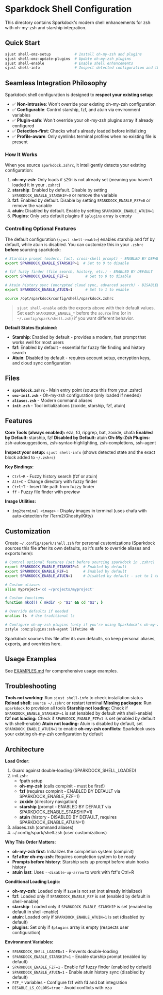 # Sparkdock Shell Configuration

This directory contains Sparkdock's modern shell enhancements for zsh with oh-my-zsh and starship integration.

## Quick Start

```bash
sjust shell-omz-setup           # Install oh-my-zsh and plugins
sjust shell-omz-update-plugins  # Update oh-my-zsh plugins
sjust shell-enable              # Enable shell enhancements
sjust shell-info                # Inspect detected configuration and the zshrc snippet Sparkdock adds
```

## Seamless Integration Philosophy

Sparkdock shell configuration is designed to **respect your existing setup**:

- ✅ **Non-intrusive**: Won't override your existing oh-my-zsh configuration
- ✅ **Configurable**: Control starship, fzf, and atuin via environment variables
- ✅ **Plugin-safe**: Won't override your oh-my-zsh plugins array if already configured
- ✅ **Detection-first**: Checks what's already loaded before initializing
- ✅ **Profile-aware**: Only symlinks terminal profiles when no existing file is present

### How It Works

When you source `sparkdock.zshrc`, it intelligently detects your existing configuration:

1. **oh-my-zsh**: Only loads if `$ZSH` is not already set (meaning you haven't loaded it in your `.zshrc`)
2. **starship**: Enabled by default. Disable by setting `SPARKDOCK_ENABLE_STARSHIP=0` or remove the variable
3. **fzf**: Enabled by default. Disable by setting `SPARKDOCK_ENABLE_FZF=0` or remove the variable
4. **atuin**: Disabled by default. Enable by setting `SPARKDOCK_ENABLE_ATUIN=1`
5. **Plugins**: Only sets default plugins if `$plugins` array is empty

### Controlling Optional Features

The default configuration (`sjust shell-enable`) enables starship and fzf by default, while atuin is disabled. You can customize this in your `.zshrc` **before** sourcing sparkdock:

```bash
# Starship prompt (modern, fast, cross-shell prompt) - ENABLED BY DEFAULT
export SPARKDOCK_ENABLE_STARSHIP=1  # Set to 0 to disable

# fzf fuzzy finder (file search, history, etc.) - ENABLED BY DEFAULT
export SPARKDOCK_ENABLE_FZF=1        # Set to 0 to disable

# Atuin history sync (encrypted cloud sync, advanced search) - DISABLED BY DEFAULT
export SPARKDOCK_ENABLE_ATUIN=1      # Set to 1 to enable

source /opt/sparkdock/config/shell/sparkdock.zshrc
```

> `sjust shell-enable` adds the exports above with their default values. Set each `SPARKDOCK_ENABLE_*` before the `source` line (or in `~/.config/spark/shell.zsh`) if you want different behavior.

**Default States Explained:**

- **Starship**: Enabled by default - provides a modern, fast prompt that works well for most users
- **fzf**: Enabled by default - essential for fuzzy file finding and history search
- **Atuin**: Disabled by default - requires account setup, encryption keys, and cloud sync configuration

## Files

- **`sparkdock.zshrc`** - Main entry point (source this from your .zshrc)
- **`omz-init.zsh`** - Oh-my-zsh configuration (only loaded if needed)
- **`aliases.zsh`** - Modern command aliases
- **`init.zsh`** - Tool initializations (zoxide, starship, fzf, atuin)

## Features

**Core Tools (always enabled):** eza, fd, ripgrep, bat, zoxide, chafa
**Enabled by Default:** starship, fzf
**Disabled by Default:** atuin
**Oh-My-Zsh Plugins:** zsh-autosuggestions, zsh-syntax-highlighting, zsh-completions, ssh-agent

**Inspect your setup:** `sjust shell-info` (shows detected state and the exact block added to `~/.zshrc`)

**Key Bindings:**

- `Ctrl+R` - Fuzzy history search (fzf or atuin)
- `Alt+C` - Change directory with fuzzy finder
- `Ctrl+T` - Insert file path from fuzzy finder
- `ff` - Fuzzy file finder with preview

**Image Utilities:**

- `img2terminal <image>` - Display images in terminal (uses chafa with auto-detection for iTerm2/Ghostty/Kitty)

## Customization

Create `~/.config/spark/shell.zsh` for personal customizations (Sparkdock sources this file after its own defaults, so it’s safe to override aliases and exports here):

```bash
# Control optional features (set before sourcing sparkdock in .zshrc)
export SPARKDOCK_ENABLE_STARSHIP=1  # Enabled by default
export SPARKDOCK_ENABLE_FZF=1       # Enabled by default
export SPARKDOCK_ENABLE_ATUIN=1     # Disabled by default - set to 1 to enable

# Custom aliases
alias myproject='cd ~/projects/myproject'

# Custom functions
function mkcd() { mkdir -p "$1" && cd "$1"; }

# Override defaults if needed
unalias ls  # Use traditional ls

# Configure oh-my-zsh plugins (only if you're using Sparkdock's oh-my-zsh init)
zstyle :omz:plugins:ssh-agent lifetime 4h
```

Sparkdock sources this file after its own defaults, so keep personal aliases, exports, and overrides here.

## Usage Examples

See [EXAMPLES.md](EXAMPLES.md) for comprehensive usage examples.

## Troubleshooting

**Tools not working:** Run `sjust shell-info` to check installation status
**Reload shell:** `source ~/.zshrc` or restart terminal
**Missing packages:** Run `sparkdock` to provision all tools
**Starship not loading:** Check if `SPARKDOCK_ENABLE_STARSHIP=1` is set (enabled by default with shell-enable)
**fzf not loading:** Check if `SPARKDOCK_ENABLE_FZF=1` is set (enabled by default with shell-enable)
**Atuin not loading:** Atuin is disabled by default, set `SPARKDOCK_ENABLE_ATUIN=1` to enable
**oh-my-zsh conflicts:** Sparkdock uses your existing oh-my-zsh configuration by default

## Architecture

**Load Order:**

1. Guard against double-loading (SPARKDOCK_SHELL_LOADED)
2. init.zsh:
   - fpath setup
   - **oh-my-zsh** (calls compinit - must be first!)
   - **fzf** (requires compinit - ENABLED BY DEFAULT via SPARKDOCK_ENABLE_FZF=1)
   - **zoxide** (directory navigation)
   - **starship** (prompt - ENABLED BY DEFAULT via SPARKDOCK_ENABLE_STARSHIP=1)
   - **atuin** (history - DISABLED BY DEFAULT, requires SPARKDOCK_ENABLE_ATUIN=1)
3. aliases.zsh (command aliases)
4. ~/.config/spark/shell.zsh (user customizations)

**Why This Order Matters:**

- **oh-my-zsh first**: Initializes the completion system (compinit)
- **fzf after oh-my-zsh**: Requires completion system to be ready
- **Prompts before history**: Starship sets up prompt before atuin hooks history
- **atuin last**: Uses `--disable-up-arrow` to work with fzf's Ctrl+R

**Conditional Loading Logic:**

- **oh-my-zsh**: Loaded only if `$ZSH` is not set (not already initialized)
- **fzf**: Loaded only if `SPARKDOCK_ENABLE_FZF` is set (enabled by default in shell-enable)
- **starship**: Loaded only if `SPARKDOCK_ENABLE_STARSHIP` is set (enabled by default in shell-enable)
- **atuin**: Loaded only if `SPARKDOCK_ENABLE_ATUIN=1` is set (disabled by default)
- **plugins**: Set only if `$plugins` array is empty (respects user configuration)

**Environment Variables:**

- `SPARKDOCK_SHELL_LOADED=1` - Prevents double-loading
- `SPARKDOCK_ENABLE_STARSHIP=1` - Enable starship prompt (enabled by default)
- `SPARKDOCK_ENABLE_FZF=1` - Enable fzf fuzzy finder (enabled by default)
- `SPARKDOCK_ENABLE_ATUIN=1` - Enable atuin history sync (disabled by default)
- `FZF_*` variables - Configure fzf with fd and bat integration
- `DISABLE_LS_COLORS=true` - Avoid conflicts with eza
